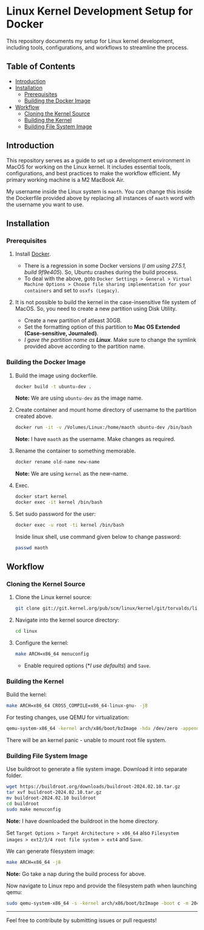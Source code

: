 # Linux Kernel Development Setup for Docker

This repository documents my setup for Linux kernel development, including tools, configurations, and workflows to streamline the process.

## Table of Contents

- [Introduction](#introduction)
- [Installation](#installation)
  - [Prerequisites](#prerequisites)
  - [Building the Docker Image](#building-the-docker-image)
- [Workflow](#workflow)
  - [Cloning the Kernel Source](#cloning-the-kernel-source)
  - [Building the Kernel](#building-the-kernel)
  - [Building File System Image](#building-file-system-image)

## Introduction

This repository serves as a guide to set up a development environment in MacOS for working on the Linux kernel.
It includes essential tools, configurations, and best practices to make the workflow efficient.
My primary working machine is a M2 MacBook Air.

My username inside the Linux system is `maoth`. You can change this inside the Dockerfile provided above by replacing all instances of `maoth` word with the username you want to use.

## Installation

### Prerequisites

1. Install [Docker](https://www.docker.com/).
    - There is a regression in some Docker versions (*I am using 27.5.1, build 9f9e405*). So, Ubuntu crashes during the build process.
    - To deal with the above, goto `Docker Settings > General > Virtual Machine Options > Choose file sharing implementation for your containers` and set to `osxfs (Legacy)`.

2. It is not possible to build the kernel in the case-insensitive file system of MacOS. So, you need to create a new partition using Disk Utility.
   - Create a new partition of atleast 30GB.
   - Set the formatting option of this partition to **Mac OS Extended (Case-sensitive, Journaled)**.
   - *I gave the partition name as **Linux***. Make sure to change the symlink provided above according to the partition name.

### Building the Docker Image

1. Build the image using dockerfile.
   ```sh
   docker build -t ubuntu-dev .
   ```

   **Note:** We are using `ubuntu-dev` as the image name.

2. Create container and mount home directory of username to the partition created above.
   ```sh
   docker run -it -v /Volumes/Linux:/home/maoth ubuntu-dev /bin/bash
   ```

   **Note:** I have `maoth` as the username. Make changes as required.

3. Rename the container to something memorable.
   ```sh
   docker rename old-name new-name
   ```

   **Note:** We are using `kernel` as the new-name.

4. Exec.
   ```sh
   docker start kernel
   docker exec -it kernel /bin/bash
   ```

5. Set sudo password for the user:
   ```sh
   docker exec -u root -ti kernel /bin/bash
   ```

   Inside linux shell, use command given below to change password:
   ```sh
   passwd maoth
   ```

## Workflow

### Cloning the Kernel Source

1. Clone the Linux kernel source:
   ```sh
   git clone git://git.kernel.org/pub/scm/linux/kernel/git/torvalds/linux.git
   ```

2. Navigate into the kernel source directory:
   ```sh
   cd linux
   ```

3. Configure the kernel:
   ```sh
   make ARCH=x86_64 menuconfig
   ```

   - Enable required options (**I use defaults*) and `Save`.

### Building the Kernel

Build the kernel:
```sh
make ARCH=x86_64 CROSS_COMPILE=x86_64-linux-gnu- -j8
```

For testing changes, use QEMU for virtualization:
```sh
qemu-system-x86_64 -kernel arch/x86/boot/bzImage -hda /dev/zero -append "root=/dev/zero console=ttyS0" -serial stdio -display none
```

There will be an kernel panic - unable to mount root file system.

### Building File System Image

Use buildroot to generate a file system image. Download it into separate folder.
```sh
wget https://buildroot.org/downloads/buildroot-2024.02.10.tar.gz
tar xvf buildroot-2024.02.10.tar.gz
mv buildroot-2024.02.10 buildroot
cd buildroot
sudo make menuconfig
```

**Note:** I have downloaded the buildroot in the home directory.

Set `Target Options > Target Architecture > x86_64` also `Filesystem images > ext2/3/4 root file system > ext4` and `Save`.

We can generate filesystem image:
```sh
make ARCH=x86_64 -j8
```

**Note:** Go take a nap during the build process for above.

Now navigate to Linux repo and provide the filesystem path when launching qemu:
```sh
sudo qemu-system-x86_64 -s -kernel arch/x86/boot/bzImage -boot c -m 2049M -hda ~/buildroot/output/images/rootfs.ext4 -append "root=/dev/sda rw console=ttyS0,115200 acpi=off nokaslr" -serial stdio -display none
```

---

Feel free to contribute by submitting issues or pull requests!

